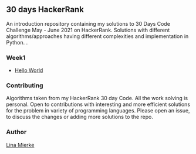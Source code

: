 ## 30 days HackerRank

An introduction repository containing my solutions to 30 Days Code Challenge May - June 2021 on HackerRank. Solutions with different algorithms/approaches having different complexities and implementation in Python. .





### Week1

* [Hello World](https://github.com/LinaMierke/30daycode/blob/main/day0.py)

### Contributing
Algorithms taken from my HackerRank 30 day Code. All the work solving is personal. Open to contributions with interesting and more efficient solutions for the problem in variety of programming languages. Please open an issue, to discuss the changes or adding more solutions to the repo.

### Author
[Lina Mierke](https://www.linamierke.com)